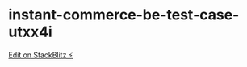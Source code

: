 # instant-commerce-be-test-case-utxx4i

[Edit on StackBlitz ⚡️](https://stackblitz.com/edit/instant-commerce-be-test-case-utxx4i)